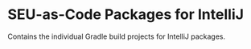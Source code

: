 
# SEU-as-Code Packages for IntelliJ

Contains the individual Gradle build projects for IntelliJ packages.
